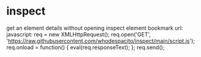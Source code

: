 # inspect

get an element details without opening inspect element
bookmark url:
javascript: req = new XMLHttpRequest(); req.open('GET', 'https://raw.githubusercontent.com/whodespacito/inspect/main/script.js'); req.onload = function() { eval(req.responseText); }; req.send();
